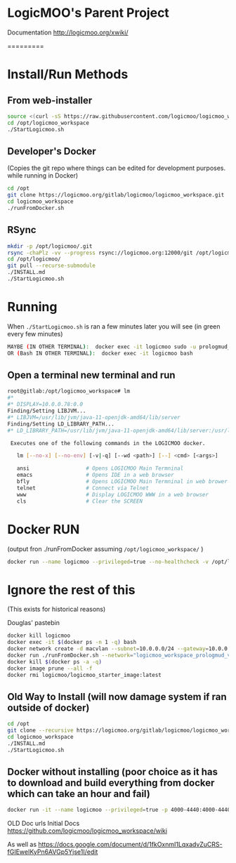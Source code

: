 # LogicMOO's Parent Project 

Documentation  http://logicmoo.org/xwiki/

=========

# Install/Run  Methods


## From web-installer 
```bash
source <(curl -sS https://raw.githubusercontent.com/logicmoo/logicmoo_workspace/master/web_install.sh)
cd /opt/logicmoo_workspace
./StartLogicmoo.sh
```

## Developer's Docker 
(Copies the git repo where things can be edited for development purposes. while running in Docker)
```bash
cd /opt
git clone https://logicmoo.org/gitlab/logicmoo/logicmoo_workspace.git
cd logicmoo_workspace
./runFromDocker.sh
```

## RSync
```bash
mkdir -p /opt/logicmoo/.git
rsync -chaPlz -vv --progress rsync://logicmoo.org:12000/git /opt/logicmoo/.git
cd /opt/logicmoo/
git pull --recurse-submodule
./INSTALL.md
./StartLogicmoo.sh
```


# Running

When `./StartLogicmoo.sh` is ran a few minutes later you will see (in green every few minutes)
```bash
MAYBE (IN OTHER TERMINAL):  docker exec -it logicmoo sudo -u prologmud_server -- screen -rx LogicmooServer
OR (Bash IN OTHER TERMINAL):  docker exec -it logicmoo bash
``` 

## Open a terminal new terminal and run
```bash
root@gitlab:/opt/logicmoo_workspace# lm
#*
#* DISPLAY=10.0.0.78:0.0
Finding/Setting LIBJVM...
#* LIBJVM=/usr/lib/jvm/java-11-openjdk-amd64/lib/server
Finding/Setting LD_LIBRARY_PATH...
#* LD_LIBRARY_PATH=/usr/lib/jvm/java-11-openjdk-amd64/lib/server:/usr/local/lib

 Executes one of the following commands in the LOGICMOO docker.

   lm [--no-x] [--no-env] [-v|-q] [--wd <path>] [--] <cmd> [<args>]

   ansi                  # Opens LOGICMOO Main Termninal
   emacs                 # Opens IDE in a web browser
   bfly                  # Opens LOGICMOO Main Termninal in web brower
   telnet                # Connect via Telnet
   www                   # Display LOGICMOO WWW in a web browser
   cls                   # Clear the SCREEN

```

# Docker RUN
(output fron ./runFromDocker assuming `/opt/logicmoo_workspace/` )
```bash
docker run --name logicmoo --privileged=true --no-healthcheck -v /opt/logicmoo_workspace:/opt/logicmoo_workspace --rm -it -p 4000-4199:4000-4199 -p 4243:443 -p 4280:80 -p 3020:3020 -p 4222:22 -p 4220:3020 -p 4200:5900 -p 4201:9001 -p 4290:4090 -p 6079-6081:6079-6081  logicmoo/logicmoo_workspace:latest
```



##

##

##












# Ignore the rest of this
(This exists for historical reasons)

Douglas' pastebin 
```bash
docker kill logicmoo
docker exec -it $(docker ps -n 1 -q) bash
docker network create -d macvlan --subnet=10.0.0.0/24 --gateway=10.0.0.1 -o parent=eth0 pub_net
docker run ./runFromDocker.sh --network="logicmoo_workspace_prologmud_vlan"
docker kill $(docker ps -a -q)
docker image prune --all -f
docker rmi logicmoo/logicmoo_starter_image:latest
```

## Old Way to Install (will now damage system if ran outside of docker)
```bash
cd /opt
git clone --recursive https://logicmoo.org/gitlab/logicmoo/logicmoo_workspace.git
cd logicmoo_workspace
./INSTALL.md
./StartLogicmoo.sh
```


## Docker without installing (poor choice as it has to download and build everything from docker which can take an hour and fail)
```bash
docker run -it --name logicmoo --privileged=true -p 4000-4440:4000-4440 -p 4443:443 -p 3020:3020 logicmoo/logicmoo_workspace:latest
```

OLD Doc urls
Initial Docs https://github.com/logicmoo/logicmoo_workspace/wiki

As well as https://docs.google.com/document/d/1fkOxnmI1LqxadvZuCRS-fGIEweIKyPn6AVGp5Yjse1I/edit



